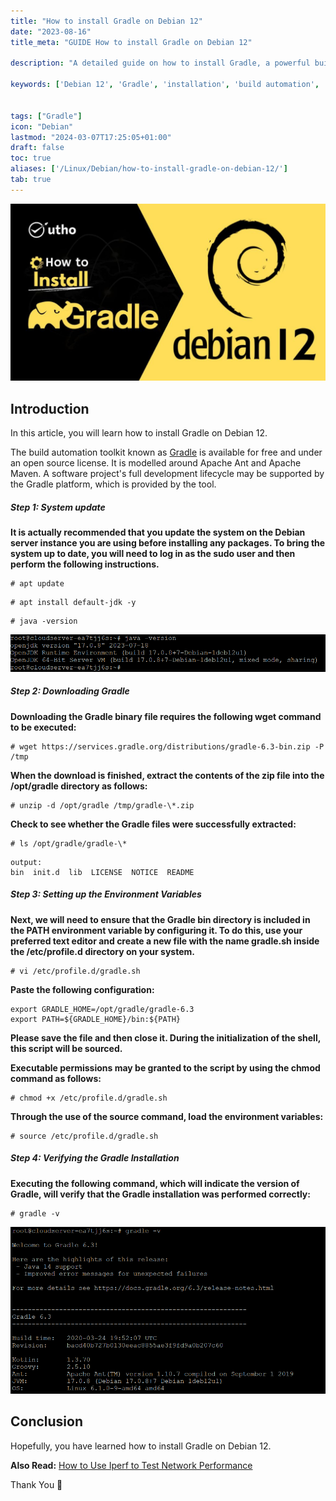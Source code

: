```yaml
---
title: "How to install Gradle on Debian 12"
date: "2023-08-16"
title_meta: "GUIDE How to install Gradle on Debian 12"

description: "A detailed guide on how to install Gradle, a powerful build automation tool, on Debian 12."

keywords: ['Debian 12', 'Gradle', 'installation', 'build automation', 'Java', 'Linux', 'development']


tags: ["Gradle"]
icon: "Debian"
lastmod: "2024-03-07T17:25:05+01:00"
draft: false
toc: true
aliases: ['/Linux/Debian/how-to-install-gradle-on-debian-12/']
tab: true
---
```


![How to install Gradle on Debian 12](images/How-to-install-Gradle-on-Debian-12-1024x576.jpg)

## Introduction

In this article, you will learn how to install Gradle on Debian 12.

The build automation toolkit known as [Gradle](https://en.wikipedia.org/wiki/Gradle) is available for free and under an open source license. It is modelled around Apache Ant and Apache Maven. A software project's full development lifecycle may be supported by the Gradle platform, which is provided by the tool.

##### Step 1: System update

**It is actually recommended that you update the system on the Debian server instance you are using before installing any packages. To bring the system up to date, you will need to log in as the sudo user and then perform the following instructions.**

```
# apt update

```

```
# apt install default-jdk -y

```

```
# java -version

```

![How to install Gradle on Debian 12](images/10-13.png)

##### Step 2: Downloading Gradle

**Downloading the Gradle binary file requires the following wget command to be executed:**

```
# wget https://services.gradle.org/distributions/gradle-6.3-bin.zip -P /tmp

```

**When the download is finished, extract the contents of the zip file into the /opt/gradle directory as follows:**

```
# unzip -d /opt/gradle /tmp/gradle-\*.zip

```

**Check to see whether the Gradle files were successfully extracted:**

```
# ls /opt/gradle/gradle-\*

```

```
output:
bin  init.d  lib  LICENSE  NOTICE  README
```

##### Step 3: Setting up the Environment Variables

**Next, we will need to ensure that the Gradle bin directory is included in the PATH environment variable by configuring it. To do this, use your preferred text editor and create a new file with the name gradle.sh inside the /etc/profile.d directory on your system.**

```
# vi /etc/profile.d/gradle.sh

```

**Paste the following configuration:**

```
export GRADLE_HOME=/opt/gradle/gradle-6.3
export PATH=${GRADLE_HOME}/bin:${PATH}
```

**Please save the file and then close it. During the initialization of the shell, this script will be sourced.**

**Executable permissions may be granted to the script by using the chmod command as follows:**

```
# chmod +x /etc/profile.d/gradle.sh

```

**Through the use of the source command, load the environment variables:**

```
# source /etc/profile.d/gradle.sh

```

##### Step 4: Verifying the Gradle Installation

**Executing the following command, which will indicate the version of Gradle, will verify that the Gradle installation was performed correctly:**

```
# gradle -v

```

![install Gradle on Debian](images/image-1242.png)

## Conclusion

Hopefully, you have learned how to install Gradle on Debian 12.

**Also Read:** [How to Use Iperf to Test Network Performance](https://utho.com/docs/tutorial/how-to-use-iperf-to-test-network-performance/)

Thank You 🙂
